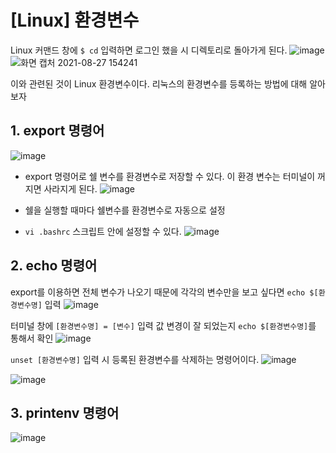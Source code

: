 # [Linux] 환경변수
Linux 커맨드 창에 `$ cd` 입력하면 로그인 했을 시 디렉토리로 돌아가게 된다.
![image](https://user-images.githubusercontent.com/65120581/131077352-908ca55f-c917-4e65-a79c-22dfe7928068.png) <br>
![화면 캡처 2021-08-27 154241](https://user-images.githubusercontent.com/65120581/131083883-6454178c-4514-4537-8929-4fd92fc89fe5.png)

이와 관련된 것이 Linux 환경변수이다.
리눅스의 환경변수를 등록하는 방법에 대해 알아보자  


## 1. export 명령어
![image](https://user-images.githubusercontent.com/65120581/131076496-f7055fe6-1e6c-43f7-bf46-3fca887d1132.png)
- export 명령어로 쉘 변수를 환경변수로 저장할 수 있다.
이 환경 변수는 터미널이 꺼지면 사라지게 된다.
![image](https://user-images.githubusercontent.com/65120581/131080928-8789c015-1dcf-494c-b462-126468faf170.png)

- 쉘을 실행할 때마다 쉘변수를 환경변수로 자동으로 설정
- `vi .bashrc` 스크립트 안에 설정할 수 있다.
![image](https://user-images.githubusercontent.com/65120581/131081119-3c010650-d57e-4c02-b463-bb2a9b789599.png)

## 2. echo 명령어
export를 이용하면 전체 변수가 나오기 때문에 각각의 변수만을 보고 싶다면 `echo $[환경변수명]` 입력
![image](https://user-images.githubusercontent.com/65120581/131081502-59f4e12a-ff78-410e-bf43-35838c92b5d9.png)

터미널 창에 `[환경변수명] = [변수]` 입력
값 변경이 잘 되었는지 `echo $[환경변수명]`를 통해서 확인
![image](https://user-images.githubusercontent.com/65120581/131082758-ca5d39e3-e86a-4fd1-ae38-8ebdd1a471b6.png)

`unset [환경변수명]` 입력 시 등록된 환경변수를 삭제하는 명령어이다.
![image](https://user-images.githubusercontent.com/65120581/131082136-0845de58-23b0-41ee-946b-47fa3f7237df.png)

![image](https://user-images.githubusercontent.com/65120581/131082180-c1bb4c4e-c709-428f-afd6-2691277cdfbd.png)


## 3. printenv 명령어
![image](https://user-images.githubusercontent.com/65120581/131076595-2a689bac-ffaa-43d3-8c68-582956700265.png)

